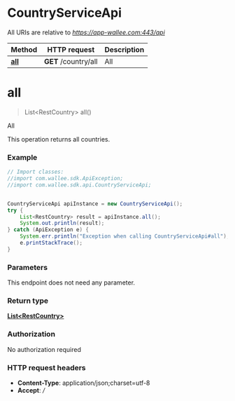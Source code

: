 # CountryServiceApi

All URIs are relative to *https://app-wallee.com:443/api*

Method | HTTP request | Description
------------- | ------------- | -------------
[**all**](CountryServiceApi.md#all) | **GET** /country/all | All


<a name="all"></a>
# **all**
> List&lt;RestCountry&gt; all()

All

This operation returns all countries.

### Example
```java
// Import classes:
//import com.wallee.sdk.ApiException;
//import com.wallee.sdk.api.CountryServiceApi;


CountryServiceApi apiInstance = new CountryServiceApi();
try {
    List<RestCountry> result = apiInstance.all();
    System.out.println(result);
} catch (ApiException e) {
    System.err.println("Exception when calling CountryServiceApi#all");
    e.printStackTrace();
}
```

### Parameters
This endpoint does not need any parameter.

### Return type

[**List&lt;RestCountry&gt;**](RestCountry.md)

### Authorization

No authorization required

### HTTP request headers

 - **Content-Type**: application/json;charset=utf-8
 - **Accept**: *_/_*

